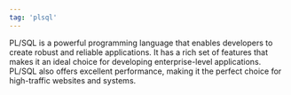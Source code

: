```yaml
---
tag: 'plsql'
---
```


PL/SQL is a powerful programming language that enables developers to create robust and reliable applications. It has a rich set of features that makes it an ideal choice for developing enterprise-level applications. PL/SQL also offers excellent performance, making it the perfect choice for high-traffic websites and systems.
